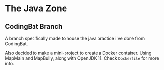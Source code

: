 # The Java Zone
## CodingBat Branch
A branch specifically made to house the java practice i've done from CodingBat.

Also decided to make a mini-project to create a Docker container.
    Using MapMain and MapBully, along with OpenJDK 11. 
    Check `Dockerfile` for more info.
